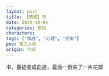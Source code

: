 ```yaml
---
layout: post
title: 【情感】书
date: 2020-10-04
categories: 原创
characters: 
tags: ["情感", "心理", "想象"]
pov: 第三人称
origin: 个站
---
```


书，墨迹变成血迹，最后一页夹了一片花瓣
